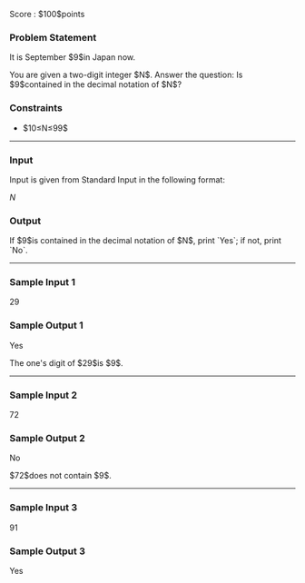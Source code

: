 
<div>

<span>

<span>

<p>
Score : $100$points
</p>

<div>

<section>

### **Problem Statement**

<p>
It is September $9$in Japan now.
</p>

<p>
You are given a two-digit integer $N$. Answer the question: Is $9$contained in the decimal notation of $N$?
</p>

</section>

</div>

<div>

<section>

### **Constraints**

<ul>

<li>
$10≤N≤99$
</li>

</ul>

</section>

</div>

---

<div>

<div>

<section>

### **Input**

<p>
Input is given from Standard Input in the following format:
</p>

<div>

$N$
</div>

</section>

</div>

<div>

<section>

### **Output**

<p>
If $9$is contained in the decimal notation of $N$, print `Yes`; if not, print `No`.
</p>

</section>

</div>

</div>

---

<div>

<section>

### **Sample Input 1**

<div>

29

</div>

</section>

</div>

<div>

<section>

### **Sample Output 1**

<div>

Yes

</div>

<p>
The one's digit of $29$is $9$.
</p>

</section>

</div>

---

<div>

<section>

### **Sample Input 2**

<div>

72

</div>

</section>

</div>

<div>

<section>

### **Sample Output 2**

<div>

No

</div>

<p>
$72$does not contain $9$.
</p>

</section>

</div>

---

<div>

<section>

### **Sample Input 3**

<div>

91

</div>

</section>

</div>

<div>

<section>

### **Sample Output 3**

<div>

Yes

</div>

</section>

</div>

</span>

</span>

</div>

